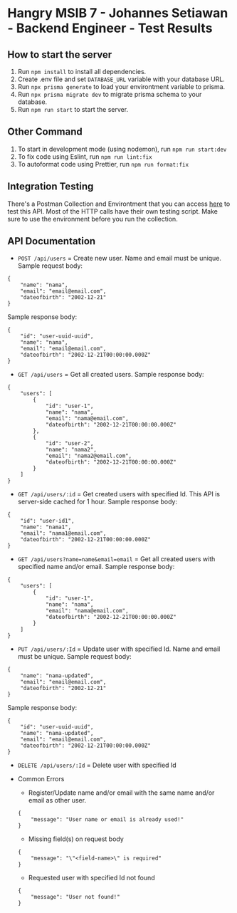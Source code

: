 # Hangry MSIB 7 - Johannes Setiawan - Backend Engineer - Test Results

## How to start the server

1. Run `npm install` to install all dependencies.
2. Create .env file and set `DATABASE_URL` variable with your database URL.
3. Run `npx prisma generate` to load your environtment variable to prisma.
4. Run `npx prisma migrate dev` to migrate prisma schema to your database.
5. Run `npm run start` to start the server.

## Other Command
1. To start in development mode (using nodemon), run `npm run start:dev`
2. To fix code using Eslint, run `npm run lint:fix`
3. To autoformat code using Prettier, run `npm run format:fix`

## Integration Testing

There's a Postman Collection and Environtment that you can access [here](https://drive.google.com/drive/folders/1C2UkoLcXgA2v1CmOanqunQBez-a5UXCP?usp=sharing) to test this API. Most of the HTTP calls have their own testing script. Make sure to use the environment before you run the collection.

## API Documentation

-   `POST /api/users` = Create new user. Name and email must be unique.
    Sample request body:

```
{
    "name": "nama",
    "email": "email@email.com",
    "dateofbirth": "2002-12-21"
}
```

Sample response body:

```
{
    "id": "user-uuid-uuid",
    "name": "nama",
    "email": "email@email.com",
    "dateofbirth": "2002-12-21T00:00:00.000Z"
}
```

-   `GET /api/users` = Get all created users.
    Sample response body:

```
{
    "users": [
        {
            "id": "user-1",
            "name": "nama",
            "email": "nama@email.com",
            "dateofbirth": "2002-12-21T00:00:00.000Z"
        },
        {
            "id": "user-2",
            "name": "nama2",
            "email": "nama2@email.com",
            "dateofbirth": "2002-12-21T00:00:00.000Z"
        }
    ]
}
```

-   `GET /api/users/:id` = Get created users with specified Id. This API is server-side cached for 1 hour.
    Sample response body:

```
{
    "id": "user-id1",
    "name": "nama1",
    "email": "nama1@email.com",
    "dateofbirth": "2002-12-21T00:00:00.000Z"
}
```

-   `GET /api/users?name=name&email=email` = Get all created users with specified name and/or email.
    Sample response body:

```
{
    "users": [
        {
            "id": "user-1",
            "name": "nama",
            "email": "nama@email.com",
            "dateofbirth": "2002-12-21T00:00:00.000Z"
        }
    ]
}
```

-   `PUT /api/users/:Id` = Update user with specified Id. Name and email must be unique.
    Sample request body:

```
{
    "name": "nama-updated",
    "email": "email@email.com",
    "dateofbirth": "2002-12-21"
}
```

Sample response body:

```
{
    "id": "user-uuid-uuid",
    "name": "nama-updated",
    "email": "email@email.com",
    "dateofbirth": "2002-12-21T00:00:00.000Z"
}
```

-   `DELETE /api/users/:Id` = Delete user with specified Id

-   Common Errors

    -   Register/Update name and/or email with the same name and/or email as other user.

    ```
    {
        "message": "User name or email is already used!"
    }
    ```

    -   Missing field(s) on request body

    ```
    {
        "message": "\"<field-name>\" is required"
    }
    ```

    -   Requested user with specified Id not found

    ```
    {
        "message": "User not found!"
    }
    ```
